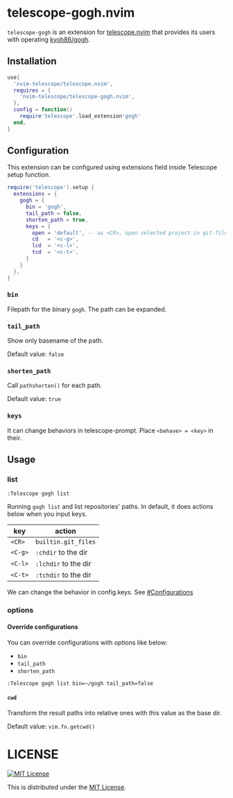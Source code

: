# telescope-gogh.nvim

`telescope-gogh` is an extension for [telescope.nvim](https://github.com/nvim-telescope/telescope.nvim) that provides its users with operating [kyoh86/gogh](https://github.com/kyoh86/gogh).

## Installation

```lua
use{
  'nvim-telescope/telescope.nvim',
  requires = {
    'nvim-telescope/telescope-gogh.nvim',
  },
  config = function()
    require'telescope'.load_extension'gogh'
  end,
}
```

## Configuration

This extension can be configured using extensions field inside Telescope setup function.

```lua
require('telescope').setup {
  extensions = {
    gogh = {
      bin = 'gogh',
      tail_path = false,
      shorten_path = true,
      keys = {
        open = 'default', -- as <CR>, open selected project in git-files
        cd   = '<c-g>',
        lcd  = '<c-l>',
        tcd  = '<c-t>',
      }
    }
  },
}
```

### `bin`

Filepath for the binary `gogh`. The path can be expanded.

### `tail_path`

Show only basename of the path.

Default value: `false`

### `shorten_path`

Call `pathshorten()` for each path.

Default value: `true`

### `keys`

It can change behaviors in telescope-prompt.
Place `<behave> = <key>` in their.

## Usage

### list

`:Telescope gogh list`

Running `gogh list` and list repositories' paths.
In default, it does actions below when you input keys.

| key      | action               |
|----------|----------------------|
| `<CR>`   | `builtin.git_files`  |
| `<C-g>`  | `:chdir` to the dir  |
| `<C-l>`  | `:lchdir` to the dir |
| `<C-t>`  | `:tchdir` to the dir |

We can change the behavior in config.keys. See [#Configurations](#Configurations)

### options

#### Override configurations

You can override configurations with options like below:

- `bin`
- `tail_path`
- `shorten_path`

```vim
:Telescope gogh list bin=~/gogh tail_path=false
```

#### `cwd`

Transform the result paths into relative ones with this value as the base dir.

Default value: `vim.fn.getcwd()`

# LICENSE

[![MIT License](http://img.shields.io/badge/license-MIT-blue.svg)](http://www.opensource.org/licenses/MIT)

This is distributed under the [MIT License](http://www.opensource.org/licenses/MIT).
